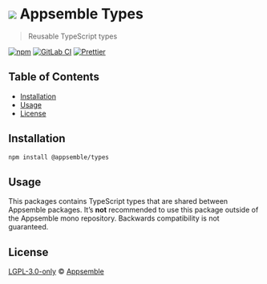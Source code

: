 # ![](https://gitlab.com/appsemble/appsemble/-/raw/0.35.11-test.2/config/assets/logo.svg) Appsemble Types

> Reusable TypeScript types

[![npm](https://img.shields.io/npm/v/@appsemble/types)](https://www.npmjs.com/package/@appsemble/types)
[![GitLab CI](https://gitlab.com/appsemble/appsemble/badges/0.35.11-test.2/pipeline.svg)](https://gitlab.com/appsemble/appsemble/-/releases/0.35.11-test.2)
[![Prettier](https://img.shields.io/badge/code_style-prettier-ff69b4.svg)](https://prettier.io)

## Table of Contents

- [Installation](#installation)
- [Usage](#usage)
- [License](#license)

## Installation

```sh
npm install @appsemble/types
```

## Usage

This packages contains TypeScript types that are shared between Appsemble packages. It’s **not**
recommended to use this package outside of the Appsemble mono repository. Backwards compatibility is
not guaranteed.

## License

[LGPL-3.0-only](https://gitlab.com/appsemble/appsemble/-/blob/0.35.11-test.2/LICENSE.md) ©
[Appsemble](https://appsemble.com)
